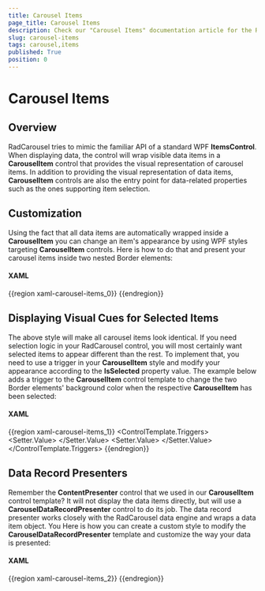 ```yaml
---
title: Carousel Items
page_title: Carousel Items
description: Check our "Carousel Items" documentation article for the RadCarousel WPF control.
slug: carousel-items
tags: carousel,items
published: True
position: 0
---
```


# Carousel Items

## Overview

RadCarousel tries to mimic the familiar API of a standard WPF __ItemsControl__. When displaying data, the control will wrap visible data items in a __CarouselItem__ control that provides the visual representation of carousel items. In addition to providing the visual representation of data items, __CarouselItem__ controls are also the entry point for data-related properties such as the ones supporting item selection.

## Customization

Using the fact that all data items are automatically wrapped inside a __CarouselItem__ you can change an item's appearance by using WPF styles targeting __CarouselItem__ controls. Here is how to do that and present your carousel items inside two nested Border elements:

#### __XAML__

{{region xaml-carousel-items_0}}
	<Style TargetType="{x:Type telerik:CarouselItem}">
	  <Setter Property="Template" >
	    <Setter.Value>
	      <ControlTemplate TargetType="{x:Type telerik:CarouselItem}">
	        <Border >
	          <Border x:Name="CarouselItemMainBorder"
	                  ClipToBounds="False" Height="175" Width="150" RenderTransformOrigin="0.5, 1"
	                  Opacity="{Binding RelativeSource={RelativeSource TemplatedParent}, Path=ReflectionSettings.Opacity}"
	                  Visibility="{Binding RelativeSource={RelativeSource TemplatedParent}, Path=ReflectionSettings.Visibility}"
	                  BorderBrush="#FF91B3FF" BorderThickness="1,1,1,1" CornerRadius="5,5,5,5" SnapsToDevicePixels="True">
	            <Border.Background>
	              <LinearGradientBrush EndPoint="108,472" StartPoint="108,23" MappingMode="Absolute">
	                <GradientStop Color="#FF2C3A68" Offset="0"/>
	                <GradientStop Color="#FF000000" Offset="1"/>
	                <GradientStop Color="#FF0F224C" Offset="0.045"/>
	                <GradientStop Color="#FF000000" Offset="0.0451"/>
	              </LinearGradientBrush>
	            </Border.Background>
	            <Border Opacity="1" BorderBrush="#3F000000" BorderThickness="1,1,1,1" CornerRadius="5,5,5,5" Margin="10,10,10,10" x:Name="CarouselItemInnerBorder" SnapsToDevicePixels="True">
	              <Border.Background>
	                <LinearGradientBrush EndPoint="101,462" StartPoint="101,13" MappingMode="Absolute">
	                  <GradientStop Color="#FF2C3A68" Offset="0"/>
	                  <GradientStop Color="#FF000000" Offset="1"/>
	                  <GradientStop Color="#FF0F224C" Offset="0.045"/>
	                  <GradientStop Color="#FF000000" Offset="0.0451"/>
	                </LinearGradientBrush>
	              </Border.Background>
	              <!-- The ContentPresenter below will display the CarouselItem data -->
	              <ContentPresenter IsHitTestVisible="True" />
	            </Border>
	          </Border>
	        </Border>
	      </ControlTemplate>
	    </Setter.Value>
	  </Setter>
	</Style>
{{endregion}}



## Displaying Visual Cues for Selected Items

The above style will make all carousel items look identical. If you need selection logic in your RadCarousel control, you will most certainly want selected items to appear different than the rest. To implement that, you need to use a trigger in your __CarouselItem__ style and modify your appearance according to the __IsSelected__ property value. The example below adds a trigger to the __CarouselItem__ control template to change the two Border elements' background color when the respective __CarouselItem__ has been selected:

#### __XAML__

{{region xaml-carousel-items_1}}
	<ControlTemplate.Triggers>
	  <Trigger Property="IsSelected" Value="True" >
	    <Setter TargetName="CarouselItemMainBorder" Property="Background">
	      <Setter.Value>
	        <LinearGradientBrush EndPoint="108,472" StartPoint="108,23" MappingMode="Absolute">
	          <GradientStop Color="#FF344B97" Offset="0"/>
	          <GradientStop Color="#FF000000" Offset="1"/>
	          <GradientStop Color="#FF233F7E" Offset="0.045"/>
	          <GradientStop Color="#FF000000" Offset="0.0451"/>
	        </LinearGradientBrush>
	      </Setter.Value>
	    </Setter>
	    <Setter TargetName="CarouselItemInnerBorder" Property="Background">
	      <Setter.Value>
	        <LinearGradientBrush  EndPoint="101,462" StartPoint="101,13" MappingMode="Absolute">
	          <GradientStop Color="#FF344B97" Offset="0"/>
	          <GradientStop Color="#FF000000" Offset="1"/>
	          <GradientStop Color="#FF233F7E" Offset="0.045"/>
	          <GradientStop Color="#FF000000" Offset="0.0451"/>
	        </LinearGradientBrush>
	      </Setter.Value>
	    </Setter>
	  </Trigger>
	</ControlTemplate.Triggers>
{{endregion}}



##  Data Record Presenters

Remember the __ContentPresenter__ control that we used in our __CarouselItem__ control template? It will not display the data items directly, but will use a __CarouselDataRecordPresenter__ control to do its job. The data record presenter works closely with the RadCarousel data engine and wraps a data item object. You Here is how you can create a custom style to modify the __CarouselDataRecordPresenter__ template and customize the way your data is presented:

#### __XAML__

{{region xaml-carousel-items_2}}
	<Style TargetType="{x:Type telerik:CarouselDataRecordPresenter}">
	  <Setter Property="Template">
	    <Setter.Value>
	      <ControlTemplate TargetType="{x:Type telerik:CarouselDataRecordPresenter}">
	        <Grid IsHitTestVisible="False" HorizontalAlignment="Stretch" VerticalAlignment="Stretch">
	          <Grid.RowDefinitions>
	            <RowDefinition Height="30" />
	            <RowDefinition Height="100" />
	            <RowDefinition Height="Auto" />
	          </Grid.RowDefinitions>
	          <StackPanel Grid.Row="0" Orientation="Horizontal" VerticalAlignment="Center" >
	            <Label Content="{Binding Path=[FirstName]}" Foreground="#ff8FB3FF" FontSize="12" />
	            <Label  Content="{Binding Path=[LastName]}" Foreground="#ff8FB3FF" FontSize="12" />
	          </StackPanel>
	          <Rectangle Grid.Row="1" RadiusX="3" RadiusY="3" Width="110" Height="80">
	            <Rectangle.Fill>
	              <ImageBrush x:Name="brush" ImageSource="{Binding Path=[Picture]}"/>
	            </Rectangle.Fill>
	          </Rectangle>
	          <StackPanel Grid.Row="2"  Orientation="Horizontal" VerticalAlignment="Center">
	            <Label Content="Phone: " Foreground="#ff8FB3FF" FontSize="12"/>
	            <Label Content="{Binding Path=[Phone]}" FontSize="12" Foreground="#ff8FB3FF"/>
	          </StackPanel>
	        </Grid>
	      </ControlTemplate>
	    </Setter.Value>
	  </Setter>
	</Style>
{{endregion}}


